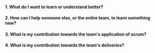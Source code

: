 #### 1. What do I want to learn or understand better?

#### 2. How can I help someone else, or the entire team, to learn something new? 

#### 3. What is my contribution towards the team's application of scrum?

#### 4. What is my contribution towards the team's deliveries? 
